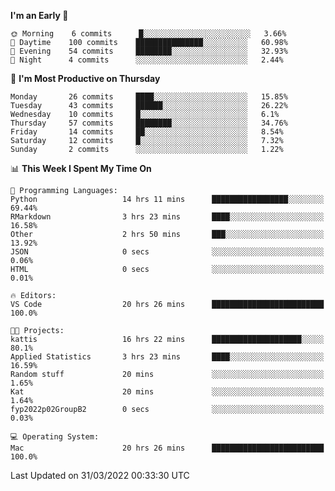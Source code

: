 <!--START_SECTION:waka-->
**I'm an Early 🐤** 

```text
🌞 Morning    6 commits      █░░░░░░░░░░░░░░░░░░░░░░░░   3.66% 
🌆 Daytime    100 commits    ███████████████░░░░░░░░░░   60.98% 
🌃 Evening    54 commits     ████████░░░░░░░░░░░░░░░░░   32.93% 
🌙 Night      4 commits      ░░░░░░░░░░░░░░░░░░░░░░░░░   2.44%

```
📅 **I'm Most Productive on Thursday** 

```text
Monday       26 commits     ████░░░░░░░░░░░░░░░░░░░░░   15.85% 
Tuesday      43 commits     ██████░░░░░░░░░░░░░░░░░░░   26.22% 
Wednesday    10 commits     █░░░░░░░░░░░░░░░░░░░░░░░░   6.1% 
Thursday     57 commits     ████████░░░░░░░░░░░░░░░░░   34.76% 
Friday       14 commits     ██░░░░░░░░░░░░░░░░░░░░░░░   8.54% 
Saturday     12 commits     █░░░░░░░░░░░░░░░░░░░░░░░░   7.32% 
Sunday       2 commits      ░░░░░░░░░░░░░░░░░░░░░░░░░   1.22%

```


📊 **This Week I Spent My Time On** 

```text
💬 Programming Languages: 
Python                   14 hrs 11 mins      █████████████████░░░░░░░░   69.44% 
RMarkdown                3 hrs 23 mins       ████░░░░░░░░░░░░░░░░░░░░░   16.58% 
Other                    2 hrs 50 mins       ███░░░░░░░░░░░░░░░░░░░░░░   13.92% 
JSON                     0 secs              ░░░░░░░░░░░░░░░░░░░░░░░░░   0.06% 
HTML                     0 secs              ░░░░░░░░░░░░░░░░░░░░░░░░░   0.01%

🔥 Editors: 
VS Code                  20 hrs 26 mins      █████████████████████████   100.0%

🐱‍💻 Projects: 
kattis                   16 hrs 22 mins      ████████████████████░░░░░   80.1% 
Applied Statistics       3 hrs 23 mins       ████░░░░░░░░░░░░░░░░░░░░░   16.59% 
Random stuff             20 mins             ░░░░░░░░░░░░░░░░░░░░░░░░░   1.65% 
Kat                      20 mins             ░░░░░░░░░░░░░░░░░░░░░░░░░   1.64% 
fyp2022p02GroupB2        0 secs              ░░░░░░░░░░░░░░░░░░░░░░░░░   0.03%

💻 Operating System: 
Mac                      20 hrs 26 mins      █████████████████████████   100.0%

```


 Last Updated on 31/03/2022 00:33:30 UTC
<!--END_SECTION:waka-->


<!---
viggo-gascou/viggo-gascou is a ✨ special ✨ repository because its `README.md` (this file) appears on your GitHub profile.
You can click the Preview link to take a look at your changes.
--->
